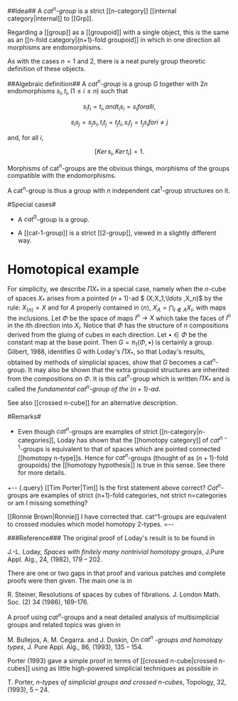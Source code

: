 ##Idea##
A _$cat^n$-group_ is a strict [[n-category]] [[internal category|internal]] to [[Grp]]. 

Regarding a [[group]] as a [[groupoid]] with a single object, this is the same as an [[n-fold category|(n+1)-fold groupoid]] in which in one direction all morphisms are endomorphisms.

As with the cases $n=1$ and 2, there is a neat purely group theoretic definition of these objects.

##Algebraic definition##
A _cat$^n$-group_  is a group $G$ together with $2n$ endomorphisms $s_i, t_i, (1 \le i \le n)$ such that 

$$s_i t_i = t_i, and  t_i s_i = s_i  for all  i, $$

$$ s_i s_j = s_j s_i,   t_i t_j = t_j t_i, s_i t_j = t_j s_i  for i\neq  j$$ 

and, for all $i$,

$$[ Ker\, s_i, Ker\, t_i] = 1.$$

Morphisms of cat$^n$-groups are the obvious things, morphisms of the groups compatible with the endomorphisms.

A cat$^{n}$-group is thus a group with $n$ independent cat$^{1}$-group structures on it.

#Special cases#

* A $cat^0$-group is a group.

* A [[cat-1-group]] is a strict [[2-group]], viewed in a slightly different way.


# Homotopical example # 

 For simplicity, we describe  $\Pi X_{*}$   in a special
case, namely  when  the $n$-cube of spaces $X_{*}$   arises from a pointed  $(n +
1)$-ad  $ (X;X_1,\ldots ,X_n)$  by the  rule:  $X_{
\langle n \rangle}  = X$  and for  $A$  properly contained in
$\langle n \rangle$,   $X_A = \bigcap _{i \not\in A} X_i$, with
maps  the inclusions.  Let  $\Phi$   be the space of maps  $I^n
\to   X$  which take  the  faces of  $I^n$  in the  $i$th
direction into  $X_i$.  Notice that  $\Phi$  has the  structure
of $n$ compositions derived from the gluing of cubes in each
direction.  Let  $\bullet  \in  \Phi$   be the constant map at the
base point.   Then  $G = \pi_1(\Phi ,\bullet )$ is certainly a
group.  Gilbert, 1988, identifies   $G$ with  Loday's  $\Pi
X_{*}$, so that Loday's results, obtained by methods of
simplicial  spaces, show that  $G$  becomes a cat$^n$-group.  It
may also be shown that  the  extra groupoid structures are
inherited from the compositions on  $\Phi$.   It  is this
cat$^n$-group which is written  $\Pi X_*$   and is called
the  _fundamental  cat$^n$-group of the  $(n + 1)$-ad_. 

See also [[crossed n-cube]] for an alternative description. 


#Remarks#

* Even though $cat^n$-groups are examples of strict [[n-category|n-categories]], Loday has shown that the [[homotopy category]] of $cat^{n-1}$-groups is equivalent to that of spaces which are pointed connected [[homotopy n-type]]s. Hence for $cat^n$-groups (thought of as $(n+1)$-fold groupoids) the [[homotopy hypothesis]] is true in this sense. See there for more details.

+-- {.query}
[[Tim Porter|Tim]] Is the first statement above correct? $Cat^n$-groups are examples of strict (n+1)-fold categories, not strict n=categories or am I missing something?

[[Ronnie Brown|Ronnie]] I have corrected that. cat^1-groups are equivalent to crossed modules which model homotopy 2-types. 
=--

###Reference###
The original proof of Loday's result is to be found in

J.-L. Loday, _Spaces with finitely many nontrivial homotopy groups_, J.Pure Appl. Alg., 24, (1982), 179 &#8211; 202.

There are one or two gaps in that proof and various patches and complete proofs were then given. The main one is in 

R. Steiner, Resolutions of spaces by cubes of fibrations. J. London Math. Soc. (2) 34 (1986), 169-176.


A proof using $cat^n$-groups and a neat detailed analysis of multisimplicial groups and related topics was given in

M. Bullejos, A. M. Cegarra. and J. Duskin, _On $cat^n$ -groups and homotopy types_, J. Pure Appl. Alg., 86, (1993), 135 &#8211; 154.

Porter (1993) gave a simple proof in terms of [[crossed n-cube|crossed n-cubes]]  using as little high-powered simplicial techniques as possible in

T. Porter, _n-types of simplicial groups and crossed n-cubes_, Topology, 32, (1993), 5 &#8211; 24.